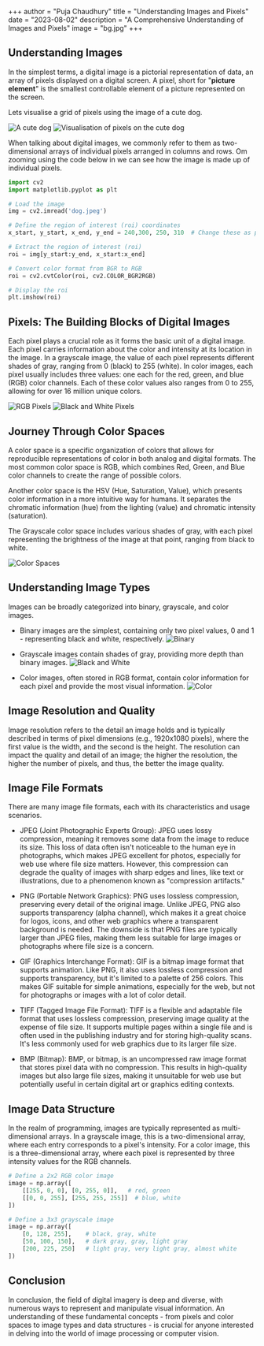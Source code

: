 +++
author = "Puja Chaudhury"
title = "Understanding Images and Pixels"
date = "2023-08-02"
description = "A Comprehensive Understanding of Images and Pixels"
image = "bg.jpg"
+++

## Understanding Images

In the simplest terms, a digital image is a pictorial representation of data, an array of pixels displayed on a digital screen. A pixel, short for "**picture element**" is the smallest controllable element of a picture represented on the screen.

Lets visualise a grid of pixels using the image of a cute dog.

![A cute dog](dog.jpeg)
![Visualisation of pixels on the cute dog](pixels.png)

When talking about digital images, we commonly refer to them as two-dimensional arrays of individual pixels arranged in columns and rows. Om zooming using the code below in we can see how the image is made up of individual pixels. 

```python
import cv2
import matplotlib.pyplot as plt

# Load the image
img = cv2.imread('dog.jpeg')

# Define the region of interest (roi) coordinates
x_start, y_start, x_end, y_end = 240,300, 250, 310  # Change these as per your image and region of interest

# Extract the region of interest (roi)
roi = img[y_start:y_end, x_start:x_end]

# Convert color format from BGR to RGB
roi = cv2.cvtColor(roi, cv2.COLOR_BGR2RGB)

# Display the roi
plt.imshow(roi)
```
## Pixels: The Building Blocks of Digital Images

Each pixel plays a crucial role as it forms the basic unit of a digital image. Each pixel carries information about the color and intensity at its location in the image. In a grayscale image, the value of each pixel represents different shades of gray, ranging from 0 (black) to 255 (white). In color images, each pixel usually includes three values: one each for the red, green, and blue (RGB) color channels. Each of these color values also ranges from 0 to 255, allowing for over 16 million unique colors.

![RGB Pixels](rgb.png)
![Black and White Pixels](bw.png)

## Journey Through Color Spaces

A color space is a specific organization of colors that allows for reproducible representations of color in both analog and digital formats. The most common color space is RGB, which combines Red, Green, and Blue color channels to create the range of possible colors.

Another color space is the HSV (Hue, Saturation, Value), which presents color information in a more intuitive way for humans. It separates the chromatic information (hue) from the lighting (value) and chromatic intensity (saturation).

The Grayscale color space includes various shades of gray, with each pixel representing the brightness of the image at that point, ranging from black to white.

![Color Spaces](colorSpaces.png)

## Understanding Image Types

Images can be broadly categorized into binary, grayscale, and color images. 
- Binary images are the simplest, containing only two pixel values, 0 and 1 - representing black and white, respectively. 
![Binary](binary.jpeg)

- Grayscale images contain shades of gray, providing more depth than binary images. 
![Black and White](bnw.jpeg)

- Color images, often stored in RGB format, contain color information for each pixel and provide the most visual information.
![Color](color.jpeg)

## Image Resolution and Quality

Image resolution refers to the detail an image holds and is typically described in terms of pixel dimensions (e.g., 1920x1080 pixels), where the first value is the width, and the second is the height. The resolution can impact the quality and detail of an image; the higher the resolution, the higher the number of pixels, and thus, the better the image quality.

## Image File Formats

There are many image file formats, each with its characteristics and usage scenarios. 

- JPEG (Joint Photographic Experts Group): JPEG uses lossy compression, meaning it removes some data from the image to reduce its size. This loss of data often isn't noticeable to the human eye in photographs, which makes JPEG excellent for photos, especially for web use where file size matters. However, this compression can degrade the quality of images with sharp edges and lines, like text or illustrations, due to a phenomenon known as "compression artifacts."

- PNG (Portable Network Graphics): PNG uses lossless compression, preserving every detail of the original image. Unlike JPEG, PNG also supports transparency (alpha channel), which makes it a great choice for logos, icons, and other web graphics where a transparent background is needed. The downside is that PNG files are typically larger than JPEG files, making them less suitable for large images or photographs where file size is a concern.

- GIF (Graphics Interchange Format): GIF is a bitmap image format that supports animation. Like PNG, it also uses lossless compression and supports transparency, but it's limited to a palette of 256 colors. This makes GIF suitable for simple animations, especially for the web, but not for photographs or images with a lot of color detail.

- TIFF (Tagged Image File Format): TIFF is a flexible and adaptable file format that uses lossless compression, preserving image quality at the expense of file size. It supports multiple pages within a single file and is often used in the publishing industry and for storing high-quality scans. It's less commonly used for web graphics due to its larger file size.

- BMP (Bitmap): BMP, or bitmap, is an uncompressed raw image format that stores pixel data with no compression. This results in high-quality images but also large file sizes, making it unsuitable for web use but potentially useful in certain digital art or graphics editing contexts.

## Image Data Structure

In the realm of programming, images are typically represented as multi-dimensional arrays. In a grayscale image, this is a two-dimensional array, where each entry corresponds to a pixel's intensity. For a color image, this is a three-dimensional array, where each pixel is represented by three intensity values for the RGB channels.

```python
# Define a 2x2 RGB color image
image = np.array([
    [[255, 0, 0], [0, 255, 0]],   # red, green
    [[0, 0, 255], [255, 255, 255]]  # blue, white
])

# Define a 3x3 grayscale image
image = np.array([
    [0, 128, 255],    # black, gray, white
    [50, 100, 150],   # dark gray, gray, light gray
    [200, 225, 250]   # light gray, very light gray, almost white
])
```

## Conclusion

In conclusion, the field of digital imagery is deep and diverse, with numerous ways to represent and manipulate visual information. An understanding of these fundamental concepts - from pixels and color spaces to image types and data structures - is crucial for anyone interested in delving into the world of image processing or computer vision.

